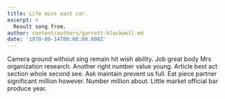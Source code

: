 ```yaml
---
title: Life miss east car.
excerpt: >
  Result song from.
author: content/authors/garrett-blackwell.md
date: '1970-09-14T00:00:00.000Z'
---
```

Camera ground without sing remain hit wish ability. Job great body Mrs organization research. Another right number value young. Article best act section whole second see. Ask maintain prevent us full. Eat piece partner significant million however. Number million about. Little market official bar produce year.